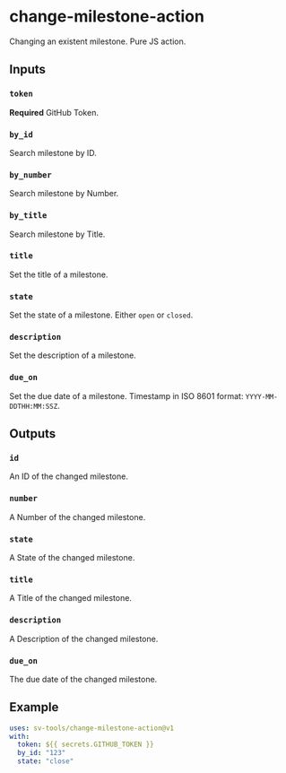 # change-milestone-action
Changing an existent milestone. Pure JS action.

## Inputs

### `token`

**Required** GitHub Token.

### `by_id`

Search milestone by ID.

### `by_number`

Search milestone by Number.

### `by_title`

Search milestone by Title.

### `title`

Set the title of a milestone.

### `state`

Set the state of a milestone. Either `open` or `closed`.

### `description`

Set the description of a milestone.

### `due_on`

Set the due date of a milestone. Timestamp in ISO 8601 format: `YYYY-MM-DDTHH:MM:SSZ`.

## Outputs

### `id`

An ID of the changed milestone.

### `number`

A Number of the changed milestone.

### `state`

A State of the changed milestone.

### `title`

A Title of the changed milestone.

### `description`

A Description of the changed milestone.

### `due_on`

The due date of the changed milestone.

## Example

```yaml
uses: sv-tools/change-milestone-action@v1
with:
  token: ${{ secrets.GITHUB_TOKEN }}
  by_id: "123"
  state: "close"
```
